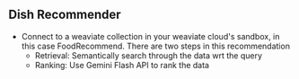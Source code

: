 ## Dish Recommender

- Connect to a weaviate collection in your weaviate cloud's sandbox, in this case FoodRecommend.
    There are two steps in this recommendation
     - Retrieval: Semantically search through the data wrt the query
     - Ranking: Use Gemini Flash API to rank the data